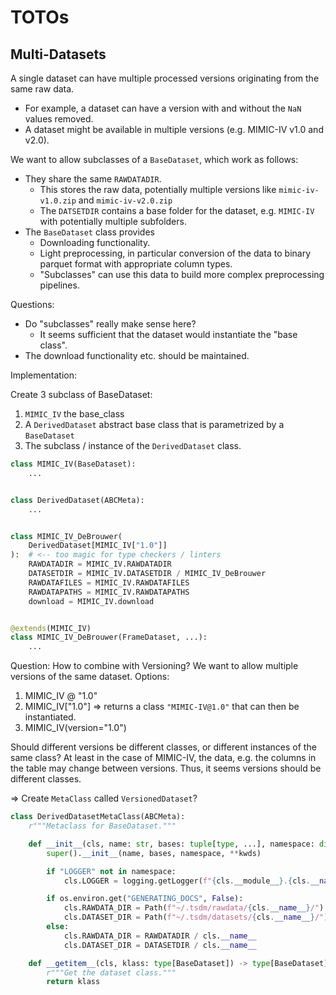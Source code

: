 # TOTOs

## Multi-Datasets

A single dataset can have multiple processed versions originating from the same raw data.

- For example, a dataset can have a version with and without the `NaN` values removed.
- A dataset might be available in multiple versions (e.g. MIMIC-IV v1.0 and v2.0).

We want to allow subclasses of a `BaseDataset`, which work as follows:

- They share the same `RAWDATADIR`.
  - This stores the raw data, potentially multiple versions like `mimic-iv-v1.0.zip` and `mimic-iv-v2.0.zip`
  - The `DATSETDIR` contains a base folder for the dataset, e.g. `MIMIC-IV` with potentially multiple subfolders.
- The `BaseDataset` class provides
  - Downloading functionality.
  - Light preprocessing, in particular conversion of the data to binary parquet format with appropriate column types.
  - "Subclasses" can use this data to build more complex preprocessing pipelines.

Questions:

- Do "subclasses" really make sense here?
  - It seems sufficient that the dataset would instantiate the "base class".
- The download functionality etc. should be maintained.

Implementation:

Create 3 subclass of BaseDataset:

1. `MIMIC_IV` the base_class
2. A `DerivedDataset` abstract base class that is parametrized by a `BaseDataset`
3. The subclass / instance of the `DerivedDataset` class.

```python
class MIMIC_IV(BaseDataset):
    ...


class DerivedDataset(ABCMeta):
    ...


class MIMIC_IV_DeBrouwer(
    DerivedDataset[MIMIC_IV["1.0"]]
):  # <-- too magic for type checkers / linters
    RAWDATADIR = MIMIC_IV.RAWDATADIR
    DATASETDIR = MIMIC_IV.DATASETDIR / MIMIC_IV_DeBrouwer
    RAWDATAFILES = MIMIC_IV.RAWDATAFILES
    RAWDATAPATHS = MIMIC_IV.RAWDATAPATHS
    download = MIMIC_IV.download


@extends(MIMIC_IV)
class MIMIC_IV_DeBrouwer(FrameDataset, ...):
    ...
```

Question: How to combine with Versioning? We want to allow multiple versions of the same dataset. Options:

1. MIMIC_IV @ "1.0"
2. MIMIC_IV["1.0"] => returns a class `"MIMIC-IV@1.0"` that can then be instantiated.
3. MIMIC_IV(version="1.0")

Should different versions be different classes, or different instances of the same class?
At least in the case of MIMIC-IV, the data, e.g. the columns in the table may change between versions.
Thus, it seems versions should be different classes.

=> Create `MetaClass` called `VersionedDataset`?

```python
class DerivedDatasetMetaClass(ABCMeta):
    r"""Metaclass for BaseDataset."""

    def __init__(cls, name: str, bases: tuple[type, ...], namespace: dict[str, Any], **kwds: Any) -> None:
        super().__init__(name, bases, namespace, **kwds)

        if "LOGGER" not in namespace:
            cls.LOGGER = logging.getLogger(f"{cls.__module__}.{cls.__name__}")

        if os.environ.get("GENERATING_DOCS", False):
            cls.RAWDATA_DIR = Path(f"~/.tsdm/rawdata/{cls.__name__}/")
            cls.DATASET_DIR = Path(f"~/.tsdm/datasets/{cls.__name__}/")
        else:
            cls.RAWDATA_DIR = RAWDATADIR / cls.__name__
            cls.DATASET_DIR = DATASETDIR / cls.__name__

    def __getitem__(cls, klass: type[BaseDataset]) -> type[BaseDataset]:
        r"""Get the dataset class."""
        return klass
```
